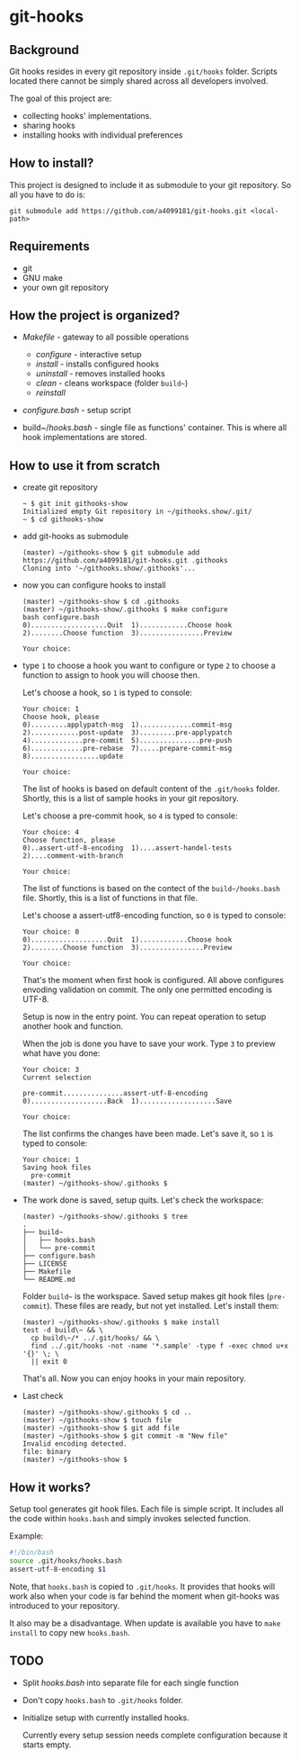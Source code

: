 # git-hooks

## Background

Git hooks resides in every git repository inside `.git/hooks` folder.
Scripts located there cannot be simply shared across all developers involved.

The goal of this project are:
- collecting hooks' implementations.
- sharing hooks
- installing hooks with individual preferences

## How to install?

This project is designed to include it as submodule to your git repository. 
So all you have to do is:

```shell
git submodule add https://github.com/a4099181/git-hooks.git <local-path>
```

## Requirements

- git
- GNU make
- your own git repository

## How the project is organized?

- _Makefile_ - gateway to all possible operations

  - *configure*       - interactive setup
  - *install*         - installs configured hooks
  - *uninstall*       - removes installed hooks
  - *clean*           - cleans workspace (folder `build~`)
  - *reinstall*

- _configure.bash_    - setup script
- build~/_hooks.bash_ - single file as functions' container. 
  This is where all hook implementations are stored.

## How to use it from scratch

- create git repository

  ```shell
  ~ $ git init githooks-show
  Initialized empty Git repository in ~/githooks.show/.git/
  ~ $ cd githooks-show
  ```

- add git-hooks as submodule

  ```shell 
  (master) ~/githooks-show $ git submodule add https://github.com/a4099181/git-hooks.git .githooks
  Cloning into '~/githooks.show/.githooks'...
  ```

- now you can configure hooks to install

  ```shell
  (master) ~/githooks-show $ cd .githooks
  (master) ~/githooks-show/.githooks $ make configure
  bash configure.bash
  0)...................Quit  1)............Choose hook  2)........Choose function  3)................Preview

  Your choice:
  ```

- type `1` to choose a hook you want to configure or 
  type `2` to choose a function to assign to hook you will choose then.

  Let's choose a hook, so `1` is typed to console:

  ```shell
  Your choice: 1
  Choose hook, please
  0).........applypatch-msg  1).............commit-msg  2)............post-update  3).........pre-applypatch
  4).............pre-commit  5)...............pre-push  6).............pre-rebase  7).....prepare-commit-msg
  8).................update

  Your choice:
  ```

  The list of hooks is based on default content of the `.git/hooks` folder.
  Shortly, this is a list of sample hooks in your git repository.

  Let's choose a pre-commit hook, so `4` is typed to console:

  ```shell
  Your choice: 4
  Choose function, please
  0)..assert-utf-8-encoding  1)....assert-handel-tests  2)....comment-with-branch

  Your choice:
  ```

  The list of functions is based on the contect of the `build~/hooks.bash` file. 
  Shortly, this is a list of functions in that file.

  Let's choose a assert-utf8-encoding function, so `0` is typed to console:
  
  ```shell
  Your choice: 0
  0)...................Quit  1)............Choose hook  2)........Choose function  3)................Preview

  Your choice:
  ```

  That's the moment when first hook is configured. All above configures envoding validation on commit. 
  The only one permitted encoding is UTF-8.

  Setup is now in the entry point. You can repeat operation to setup another hook and function.

  When the job is done you have to save your work. Type `3` to preview what have you done:

  ```shell
  Your choice: 3
  Current selection

  pre-commit...............assert-utf-8-encoding
  0)...................Back  1)...................Save
  
  Your choice:
  ``` 

  The list confirms the changes have been made. Let's save it, so `1` is typed to console:

  ```shell
  Your choice: 1
  Saving hook files
    pre-commit
  (master) ~/githooks-show/.githooks $ 
  ```

- The work done is saved, setup quits. Let's check the workspace:

  ```shell
  (master) ~/githooks-show/.githooks $ tree
  .
  ├── build~
  │   ├── hooks.bash
  │   └── pre-commit
  ├── configure.bash
  ├── LICENSE
  ├── Makefile
  └── README.md
  ```

  Folder `build~` is the workspace. Saved setup makes git hook files (`pre-commit`).
  These files are ready, but not yet installed. Let's install them:

  ```shell
  (master) ~/githooks-show/.githooks $ make install
  test -d build\~ && \
    cp build\~/* ../.git/hooks/ && \
    find ../.git/hooks -not -name '*.sample' -type f -exec chmod u+x '{}' \; \
    || exit 0
  ```

  That's all. Now you can enjoy hooks in your main repository.

- Last check

  ```shell
  (master) ~/githooks-show/.githooks $ cd ..
  (master) ~/githooks-show $ touch file
  (master) ~/githooks-show $ git add file
  (master) ~/githooks-show $ git commit -m "New file"
  Invalid encoding detected.
  file: binary
  (master) ~/githooks-show $ 
  ```

## How it works?

  Setup tool generates git hook files. Each file is simple script. 
  It includes all the code within `hooks.bash` and simply invokes selected function.

  Example:

  ```bash
  #!/bin/bash
  source .git/hooks/hooks.bash
  assert-utf-8-encoding $1
  ```

  Note, that `hooks.bash` is copied to `.git/hooks`. 
  It provides that hooks will work also when your code is far behind the moment 
  when git-hooks was introduced to your repository.

  It also may be a disadvantage.
  When update is available you have to `make install` to copy new `hooks.bash`.

## TODO

- Split _hooks.bash_ into separate file for each single function
- Don't copy `hooks.bash` to `.git/hooks` folder. 
- Initialize setup with currently installed hooks. 

  Currently every setup session needs complete configuration because it starts empty.




